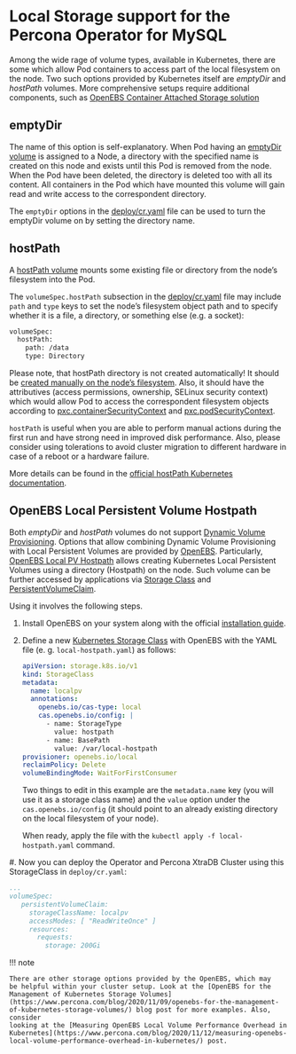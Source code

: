 # Local Storage support for the Percona Operator for MySQL

Among the wide rage of volume types, available in Kubernetes, there are
some which allow Pod containers to access part of the local filesystem on
the node. Two such options provided by Kubernetes itself are *emptyDir* and
*hostPath* volumes. More comprehensive setups require additional components,
such as [OpenEBS Container Attached Storage solution](https://openebs.io/)

## emptyDir

The name of this option is self-explanatory. When Pod having an
[emptyDir
volume](https://kubernetes.io/docs/concepts/storage/volumes/#emptydir)
is assigned to a Node, a directory with the specified name is created on
this node and exists until this Pod is removed from the node. When the
Pod have been deleted, the directory is deleted too with all its
content. All containers in the Pod which have mounted this volume will
gain read and write access to the correspondent directory.

The `emptyDir` options in the
[deploy/cr.yaml](https://github.com/percona/percona-xtradb-cluster-operator/blob/main/deploy/cr.yaml)
file can be used to turn the emptyDir volume on by setting the directory
name.

## hostPath

A [hostPath volume](https://kubernetes.io/docs/concepts/storage/volumes/#hostpath)
mounts some existing file or directory from the node’s filesystem into
the Pod.

The `volumeSpec.hostPath` subsection in the
[deploy/cr.yaml](https://github.com/percona/percona-xtradb-cluster-operator/blob/main/deploy/cr.yaml)
file may include `path` and `type` keys to set the node’s filesystem
object path and to specify whether it is a file, a directory, or
something else (e.g. a socket):

```default
volumeSpec:
  hostPath:
    path: /data
    type: Directory
```

Please note, that hostPath directory is not created automatically! It
should be [created manually on the node’s filesystem](faq.md#faq-hostpath).
Also, it should have the attributives (access permissions, ownership, SELinux
security context) which would allow Pod to access the correspondent filesystem
objects according to [pxc.containerSecurityContext](operator.md#pxc-containersecuritycontext)
and [pxc.podSecurityContext](operator.md#pxc-podsecuritycontext).

`hostPath` is useful when you are able to perform manual actions
during the first run and have strong need in improved disk performance.
Also, please consider using tolerations to avoid cluster migration to
different hardware in case of a reboot or a hardware failure.

More details can be found in the [official hostPath Kubernetes
documentation](https://kubernetes.io/docs/concepts/storage/volumes/#hostpath).

## OpenEBS Local Persistent Volume Hostpath

Both  *emptyDir* and *hostPath* volumes do not support [Dynamic Volume Provisioning](https://kubernetes.io/docs/concepts/storage/dynamic-provisioning/).
Options that allow combining Dynamic Volume Provisioning with Local Persistent
Volumes are provided by [OpenEBS](https://openebs.io). Particularly,
[OpenEBS Local PV Hostpath](https://openebs.io/docs/user-guides/localpv-hostpath) allows creating Kubernetes Local Persistent Volumes
using a directory (Hostpath) on the node. Such volume can be further accessed by
applications via [Storage Class](https://kubernetes.io/docs/concepts/storage/storage-classes/)
and [PersistentVolumeClaim](https://kubernetes.io/docs/concepts/storage/persistent-volumes/).

Using it involves the following steps.

1. Install OpenEBS on your system along with the official [installation guide](https://openebs.io/docs/user-guides/installation).

2. Define a new [Kubernetes Storage Class](https://kubernetes.io/docs/concepts/storage/storage-classes/)
    with OpenEBS with the YAML file (e. g. `local-hostpath.yaml`) as follows:

    ```yaml
    apiVersion: storage.k8s.io/v1
    kind: StorageClass
    metadata:
      name: localpv
      annotations:
        openebs.io/cas-type: local
        cas.openebs.io/config: |
          - name: StorageType
            value: hostpath
          - name: BasePath
            value: /var/local-hostpath
    provisioner: openebs.io/local
    reclaimPolicy: Delete
    volumeBindingMode: WaitForFirstConsumer
    ```

    Two things to edit in this example are the `metadata.name` key (you will
    use it as a storage class name) and  the `value` option under the
    `cas.openebs.io/config` (it should point to an already existing directory
    on the local filesystem of your node).

    When ready, apply the file with the `kubectl apply -f local-hostpath.yaml`
    command.

#. Now you can deploy the Operator and Percona XtraDB Cluster using this
StorageClass in `deploy/cr.yaml`:

```yaml
...
volumeSpec:
   persistentVolumeClaim:
     storageClassName: localpv
     accessModes: [ "ReadWriteOnce" ]
     resources:
       requests:
         storage: 200Gi
```

!!! note

    There are other storage options provided by the OpenEBS, which may
    be helpful within your cluster setup. Look at the [OpenEBS for the Management of Kubernetes Storage Volumes](https://www.percona.com/blog/2020/11/09/openebs-for-the-management-of-kubernetes-storage-volumes/) blog post for more examples. Also, consider
    looking at the [Measuring OpenEBS Local Volume Performance Overhead in Kubernetes](https://www.percona.com/blog/2020/11/12/measuring-openebs-local-volume-performance-overhead-in-kubernetes/) post.
